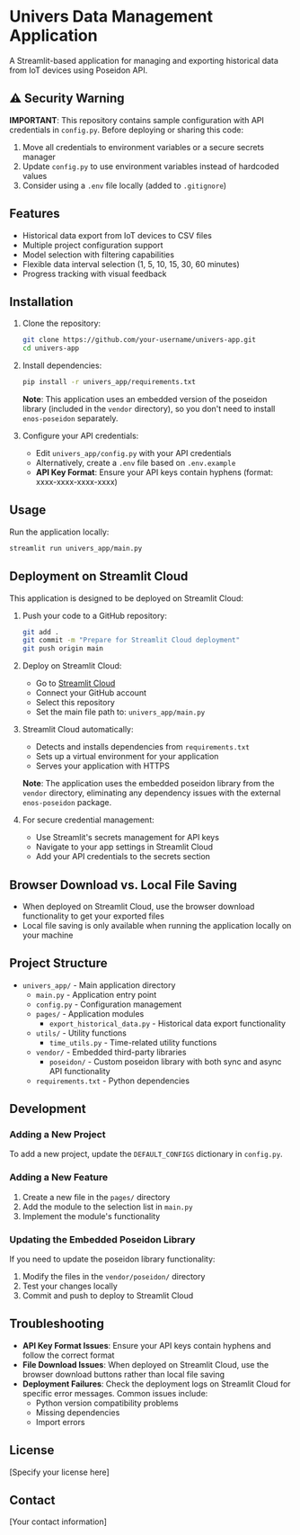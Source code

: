 # Univers Data Management Application

A Streamlit-based application for managing and exporting historical data from IoT devices using Poseidon API.

## ⚠️ Security Warning

**IMPORTANT**: This repository contains sample configuration with API credentials in `config.py`. Before deploying or sharing this code:

1. Move all credentials to environment variables or a secure secrets manager
2. Update `config.py` to use environment variables instead of hardcoded values
3. Consider using a `.env` file locally (added to `.gitignore`)

## Features

- Historical data export from IoT devices to CSV files
- Multiple project configuration support
- Model selection with filtering capabilities
- Flexible data interval selection (1, 5, 10, 15, 30, 60 minutes)
- Progress tracking with visual feedback

## Installation

1. Clone the repository:
   ```bash
   git clone https://github.com/your-username/univers-app.git
   cd univers-app
   ```

2. Install dependencies:
   ```bash
   pip install -r univers_app/requirements.txt
   ```

   **Note**: This application uses an embedded version of the poseidon library (included in the `vendor` directory), so you don't need to install `enos-poseidon` separately.

3. Configure your API credentials:
   - Edit `univers_app/config.py` with your API credentials
   - Alternatively, create a `.env` file based on `.env.example`
   - **API Key Format**: Ensure your API keys contain hyphens (format: xxxx-xxxx-xxxx-xxxx)

## Usage

Run the application locally:
```bash
streamlit run univers_app/main.py
```

## Deployment on Streamlit Cloud

This application is designed to be deployed on Streamlit Cloud:

1. Push your code to a GitHub repository:
   ```bash
   git add .
   git commit -m "Prepare for Streamlit Cloud deployment"
   git push origin main
   ```

2. Deploy on Streamlit Cloud:
   - Go to [Streamlit Cloud](https://share.streamlit.io/)
   - Connect your GitHub account
   - Select this repository
   - Set the main file path to: `univers_app/main.py`

3. Streamlit Cloud automatically:
   - Detects and installs dependencies from `requirements.txt`
   - Sets up a virtual environment for your application
   - Serves your application with HTTPS

   **Note**: The application uses the embedded poseidon library from the `vendor` directory, eliminating any dependency issues with the external `enos-poseidon` package.

4. For secure credential management:
   - Use Streamlit's secrets management for API keys
   - Navigate to your app settings in Streamlit Cloud
   - Add your API credentials to the secrets section

## Browser Download vs. Local File Saving

- When deployed on Streamlit Cloud, use the browser download functionality to get your exported files
- Local file saving is only available when running the application locally on your machine

## Project Structure

- `univers_app/` - Main application directory
  - `main.py` - Application entry point
  - `config.py` - Configuration management
  - `pages/` - Application modules
    - `export_historical_data.py` - Historical data export functionality
  - `utils/` - Utility functions
    - `time_utils.py` - Time-related utility functions
  - `vendor/` - Embedded third-party libraries
    - `poseidon/` - Custom poseidon library with both sync and async API functionality
  - `requirements.txt` - Python dependencies

## Development

### Adding a New Project

To add a new project, update the `DEFAULT_CONFIGS` dictionary in `config.py`.

### Adding a New Feature

1. Create a new file in the `pages/` directory
2. Add the module to the selection list in `main.py`
3. Implement the module's functionality

### Updating the Embedded Poseidon Library

If you need to update the poseidon library functionality:

1. Modify the files in the `vendor/poseidon/` directory
2. Test your changes locally
3. Commit and push to deploy to Streamlit Cloud

## Troubleshooting

- **API Key Format Issues**: Ensure your API keys contain hyphens and follow the correct format
- **File Download Issues**: When deployed on Streamlit Cloud, use the browser download buttons rather than local file saving
- **Deployment Failures**: Check the deployment logs on Streamlit Cloud for specific error messages. Common issues include:
  - Python version compatibility problems
  - Missing dependencies
  - Import errors

## License

[Specify your license here]

## Contact

[Your contact information] 